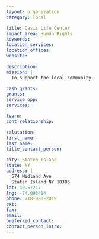 ```yaml
---
layout: organization
category: local

title: Oasis Life Center
impact_area: Human Rights
keywords: 
location_services: 
location_offices: 
website: 

description: 
mission: |
  To support the local community.

cash_grants: 
grants: 
service_opp: 
services: 

learn: 
cont_relationship: 

salutation: 
first_name: 
last_name: 
title_contact_person: 

city: Staten Island
state: NY
address: |
  574 Midland Ave  
  Staten Island NY 10306
lat: 40.57217
lng: -74.093414
phone: 718-980-2019
ext: 
fax: 
email: 
preferred_contact: 
contact_person_intro: 
---
```


